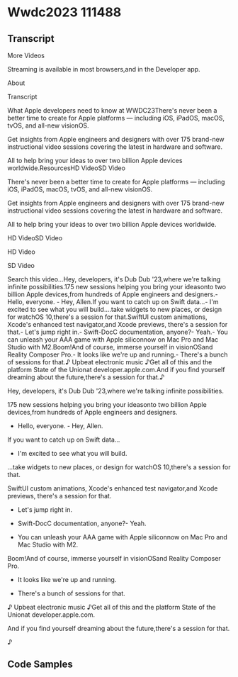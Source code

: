 # Wwdc2023 111488

## Transcript

More Videos

Streaming is available in most browsers,and in the Developer app.

About

Transcript

What Apple developers need to know at WWDC23There's never been a better time to create for Apple platforms — including iOS, iPadOS, macOS, tvOS, and all-new visionOS.

Get insights from Apple engineers and designers with over 175 brand-new instructional video sessions covering the latest in hardware and software. 

All to help bring your ideas to over two billion Apple devices worldwide.ResourcesHD VideoSD Video

There's never been a better time to create for Apple platforms — including iOS, iPadOS, macOS, tvOS, and all-new visionOS.

Get insights from Apple engineers and designers with over 175 brand-new instructional video sessions covering the latest in hardware and software. 

All to help bring your ideas to over two billion Apple devices worldwide.

HD VideoSD Video

HD Video

SD Video

Search this video…Hey, developers, it's Dub Dub '23,where we're talking infinite possibilities.175 new sessions helping you bring your ideasonto two billion Apple devices,from hundreds of Apple engineers and designers.- Hello, everyone. - Hey, Allen.If you want to catch up on Swift data...- I'm excited to see what you will build....take widgets to new places, or design for watchOS 10,there's a session for that.SwiftUI custom animations, Xcode's enhanced test navigator,and Xcode previews, there's a session for that.- Let's jump right in.- Swift-DocC documentation, anyone?- Yeah.- You can unleash your AAA game with Apple siliconnow on Mac Pro and Mac Studio with M2.Boom!And of course, immerse yourself in visionOSand Reality Composer Pro.- It looks like we're up and running.- There's a bunch of sessions for that.♪ Upbeat electronic music ♪Get all of this and the platform State of the Unionat developer.apple.com.And if you find yourself dreaming about the future,there's a session for that.♪

Hey, developers, it's Dub Dub '23,where we're talking infinite possibilities.

175 new sessions helping you bring your ideasonto two billion Apple devices,from hundreds of Apple engineers and designers.

- Hello, everyone. - Hey, Allen.

If you want to catch up on Swift data...

- I'm excited to see what you will build.

...take widgets to new places, or design for watchOS 10,there's a session for that.

SwiftUI custom animations, Xcode's enhanced test navigator,and Xcode previews, there's a session for that.

- Let's jump right in.

- Swift-DocC documentation, anyone?- Yeah.

- You can unleash your AAA game with Apple siliconnow on Mac Pro and Mac Studio with M2.

Boom!And of course, immerse yourself in visionOSand Reality Composer Pro.

- It looks like we're up and running.

- There's a bunch of sessions for that.

♪ Upbeat electronic music ♪Get all of this and the platform State of the Unionat developer.apple.com.

And if you find yourself dreaming about the future,there's a session for that.

♪

## Code Samples

